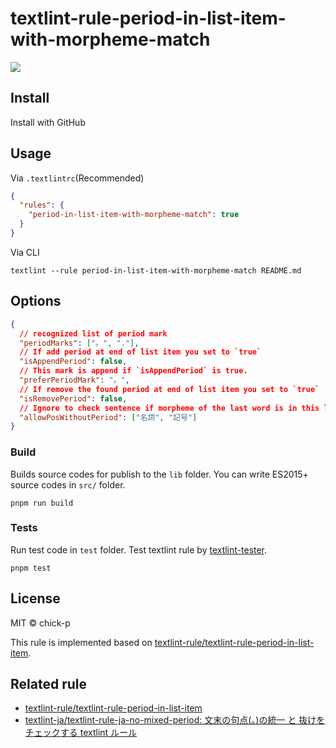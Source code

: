 # textlint-rule-period-in-list-item-with-morpheme-match

![](https://github.com/chick-p/textlint-rule-period-in-list-item-with-morpheme-match/workflows/test/badge.svg?branch=main)

## Install

Install with GitHub

## Usage

Via `.textlintrc`(Recommended)

```json
{
  "rules": {
    "period-in-list-item-with-morpheme-match": true
  }
}
```

Via CLI

```shell
textlint --rule period-in-list-item-with-morpheme-match README.md
```

## Options

```json
{
  // recognized list of period mark
  "periodMarks": ["。", "."],
  // If add period at end of list item you set to `true`
  "isAppendPeriod": false,
  // This mark is append if `isAppendPeriod` is true.
  "preferPeriodMark": "。",
  // If remove the found period at end of list item you set to `true`
  "isRemovePeriod": false,
  // Ignore to check sentence if morpheme of the last word is in this list
  "allowPosWithoutPeriod": ["名詞", "記号"]
}
```

### Build

Builds source codes for publish to the `lib` folder.
You can write ES2015+ source codes in `src/` folder.

```shell
pnpm run build
```

### Tests

Run test code in `test` folder.
Test textlint rule by [textlint-tester](https://github.com/textlint/textlint-tester).

```shell
pnpm test
```

## License

MIT © chick-p

This rule is implemented based on [textlint-rule/textlint-rule-period-in-list-item](https://github.com/textlint-rule/textlint-rule-period-in-list-item/).

## Related rule

- [textlint-rule/textlint-rule-period-in-list-item](https://github.com/textlint-rule/textlint-rule-period-in-list-item/)
- [textlint-ja/textlint-rule-ja-no-mixed-period: 文末の句点(。)の統一 と 抜けをチェックする textlint ルール](https://github.com/textlint-ja/textlint-rule-ja-no-mixed-period/)

